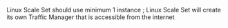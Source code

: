 
Linux Scale Set should use minimum 1 instance ; Linux Scale Set will create its own Traffic Manager that is accessible from the internet
